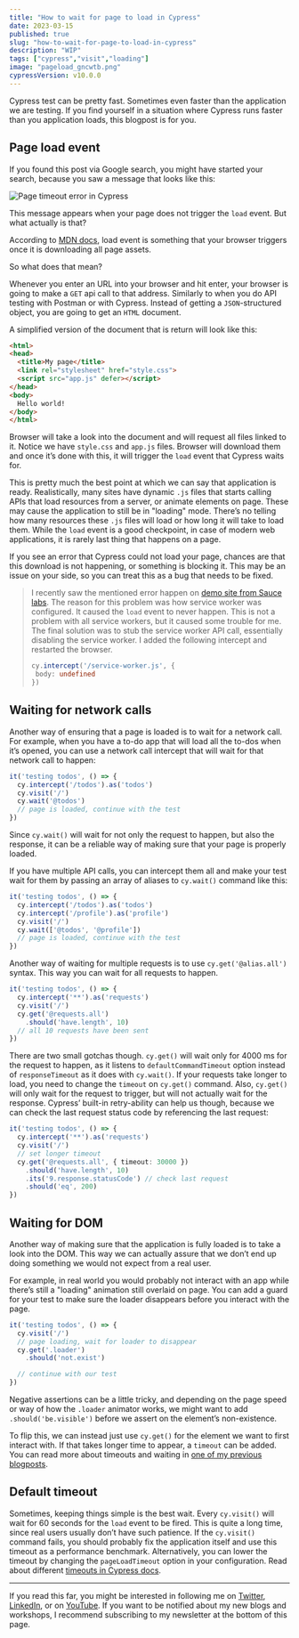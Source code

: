 ```yaml
---
title: "How to wait for page to load in Cypress"
date: 2023-03-15
published: true
slug: "how-to-wait-for-page-to-load-in-cypress"
description: "WIP"
tags: ["cypress","visit","loading"]
image: "pageload_gncwtb.png"
cypressVersion: v10.0.0
---
```

Cypress test can be pretty fast. Sometimes even faster than the application we are testing. If you find yourself in a situation where Cypress runs faster than you application loads, this blogpost is for you. 

## Page load event
If you found this post via Google search, you might have started your search, because you saw a message that looks like this:

![Page timeout error in Cypress](pageLoadTimeout_error_mxm3ft.png)

This message appears when your page does not trigger the `load` event. But what actually is that?

According to [MDN docs](https://developer.mozilla.org/en-US/docs/Web/API/Window/load_event), load event is something that your browser triggers once it is downloading all page assets.

So what does that mean?

Whenever you enter an URL into your browser and hit enter, your browser is going to make a `GET` api call to that address. Similarly to when you do API testing with Postman or with Cypress. Instead of getting a `JSON`-structured object, you are going to get an `HTML` document.

A simplified version of the document that is return will look like this:
```html
<html>
<head>
  <title>My page</title>
  <link rel="stylesheet" href="style.css">
  <script src="app.js" defer></script>
</head>
<body>
  Hello world!
</body>
</html>
```

Browser will take a look into the document and will request all files linked to it. Notice we have `style.css` and `app.js` files. Browser will download them and once it’s done with this, it will trigger the `load` event that Cypress waits for.

This is pretty much the best point at which we can say that application is ready. Realistically, many sites have dynamic `.js` files that starts calling APIs that load resources from a server, or animate elements on page. These may cause the application to still be in "loading" mode. There’s no telling how many resources these `.js` files will load or how long it will take to load them. While the `load` event is a good checkpoint, in case of modern web applications, it is rarely last thing that happens on a page.

If you see an error that Cypress could not load your page, chances are that this download is not happening, or something is blocking it. This may be an issue on your side, so you can treat this as a bug that needs to be fixed.

>I recently saw the mentioned error happen on [demo site from Sauce labs](https://www.saucedemo.com). The reason for this problem was how service worker was configured. It caused the `load` event to never happen. This is not a problem with all service workers, but it caused some trouble for me. The final solution was to stub the service worker API call, essentially disabling the service worker. I added the following intercept and restarted the browser.
>```ts
>cy.intercept('/service-worker.js', {
>  body: undefined
> })
>```

## Waiting for network calls
Another way of ensuring that a page is loaded is to wait for a network call. For example, when you have a to-do app that will load all the to-dos when it’s opened, you can use a network call intercept that will wait for that network call to happen:

```ts
it('testing todos', () => {
  cy.intercept('/todos').as('todos')
  cy.visit('/')
  cy.wait('@todos')
  // page is loaded, continue with the test
})
```

Since `cy.wait()` will wait for not only the request to happen, but also the response, it can be a reliable way of making sure that your page is properly loaded. 

If you have multiple API calls, you can intercept them all and make your test wait for them by passing an array of aliases to `cy.wait()` command like this:

```ts
it('testing todos', () => {
  cy.intercept('/todos').as('todos')
  cy.intercept('/profile').as('profile')
  cy.visit('/')
  cy.wait(['@todos', '@profile'])
  // page is loaded, continue with the test
})
```

Another way of waiting for multiple requests is to use `cy.get('@alias.all')` syntax. This way you can wait for all requests to happen.
```ts
it('testing todos', () => {
  cy.intercept('**').as('requests')
  cy.visit('/')
  cy.get('@requests.all')
    .should('have.length', 10)
  // all 10 requests have been sent
})
```
There are two small gotchas though. `cy.get()` will wait only for 4000 ms for the request to happen, as it listens to `defaultCommandTimeout` option instead of `responseTimeout` as it does with `cy.wait()`. If your requests take longer to load, you need to change the `timeout` on `cy.get()` command. Also, `cy.get()` will only wait for the request to trigger, but will not actually wait for the response. Cypress’ built-in retry-ability can help us though, because we can check the last request status code by referencing the last request:

```ts
it('testing todos', () => {
  cy.intercept('**').as('requests')
  cy.visit('/')
  // set longer timeout
  cy.get('@requests.all', { timeout: 30000 })
    .should('have.length', 10)
    .its('9.response.statusCode') // check last request
    .should('eq', 200)
})
```

## Waiting for DOM
Another way of making sure that the application is fully loaded is to take a look into the DOM. This way we can actually assure that we don’t end up doing something we would not expect from a real user.

For example, in real world you would probably not interact with an app while there’s still a "loading" animation still overlaid on page. You can add a guard for your test to make sure the loader disappears before you interact with the page.

```ts
it('testing todos', () => {
  cy.visit('/')
  // page loading, wait for loader to disappear
  cy.get('.loader')
    .should('not.exist')

  // continue with our test
})
```

Negative assertions can be a little tricky, and depending on the page speed or way of how the `.loader` animator works, we might want to add `.should('be.visible')` before we assert on the element’s non-existence.

To flip this, we can instead just use `cy.get()` for the element we want to first interact with. If that takes longer time to appear, a `timeout` can be added. You can read more about timeouts and waiting in [one of my previous blogposts](/waiting-in-cypress-and-how-to-avoid-it).

## Default timeout
Sometimes, keeping things simple is the best wait. Every `cy.visit()` will wait for 60 seconds for the `load` event to be fired. This is quite a long time, since real users usually don’t have such patience. If the `cy.visit()` command fails, you should probably fix the application itself and use this timeout as a performance benchmark. Alternatively, you can lower the timeout by changing the `pageLoadTimeout` option in your configuration. Read about different [timeouts in Cypress docs](https://docs.cypress.io/guides/references/configuration#Timeouts).

---

If you read this far, you might be interested in following me on [Twitter](https://twitter.com/filip_hric/), [LinkedIn](http://www.linkedin.com/in/filip-hric), or on [YouTube](https://www.youtube.com/@filip_hric). If you want to be notified about my new blogs and workshops, I recommend subscribing to my newsletter at the bottom of this page.